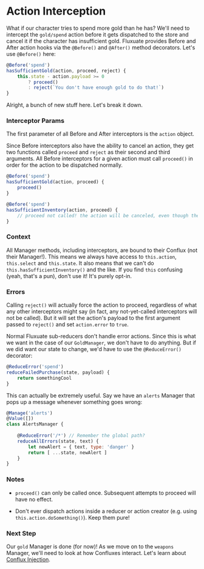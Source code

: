 # Action Interception

What if our character tries to spend more gold than he has? We'll need to intercept the `gold/spend` action before it gets dispatched to the store and cancel it if the character has insufficient gold. Fluxuate provides Before and After action hooks via the `@Before()` and `@After()` method decorators. Let's use `@Before()` here:

```javascript
@Before('spend')
hasSufficientGold(action, proceed, reject) {
	this.state - action.payload >= 0
		? proceed()
		: reject(`You don't have enough gold to do that!`)
}
```

Alright, a bunch of new stuff here. Let's break it down.

### Interceptor Params

The first parameter of all Before and After interceptors is the `action` object.

Since Before interceptors also have the ability to cancel an action, they get two functions called `proceed` and `reject` as their second and third arguments. All Before interceptors for a given action must call `proceed()` in order for the action to be dispatched normally.

```javascript
@Before('spend')
hasSufficientGold(action, proceed) {
	proceed()
}

@Before('spend')
hasSufficientInventory(action, proceed) {
	// proceed not called! the action will be canceled, even though they have sufficient gold
}
```

### Context

All Manager methods, including interceptors, are bound to their Conflux (not their Manager!). This means we always have access to `this.action`, `this.select` and `this.state`. It also means that we can't do `this.hasSufficientInventory()` and the like. If you find `this` confusing (yeah, that's a pun), don't use it! It's purely opt-in.

### Errors

Calling `reject()` will actually force the action to proceed, regardless of what any other interceptors might say (in fact, any not-yet-called interceptors will not be called). But it will set the action's payload to the first argument passed to `reject()` and set `action.error` to `true`.

Normal Fluxuate sub-reducers don't handle error actions. Since this is what we want in the case of our `GoldManager`, we don't have to do anything. But if we did want our state to change, we'd have to use the `@ReduceError()` decorator:

```javascript
@ReduceError('spend')
reduceFailedPurchase(state, payload) {
	return somethingCool
}
```

This can actually be extremely useful. Say we have an `alerts` Manager that pops up a message whenever something goes wrong:

```javascript
@Manage('alerts')
@Value([])
class AlertsManager {
	
	@ReduceError('/*') // Remember the global path?
	reduceAllErrors(state, text) {
		let newAlert = { text, type: 'danger' }
		return [ ...state, newAlert ]
	}
}
```

### Notes

- `proceed()` can only be called once. Subsequent attempts to proceed will have no effect.

- Don't ever dispatch actions inside a reducer or action creator (e.g. using `this.action.doSomething()`). Keep them pure!

### Next Step

Our `gold` Manager is done (for now)! As we move on to the `weapons` Manager, we'll need to look at how Confluxes interact. Let's learn about [Conflux Injection](/docs/tutorial/ConfluxInjection.md).
